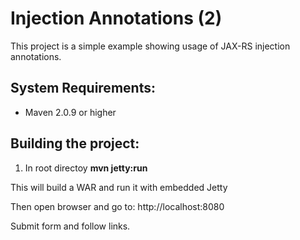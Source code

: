 Injection Annotations (2)
=====================

This project is a simple example showing usage of JAX-RS injection annotations.


System Requirements:
-------------------------

- Maven 2.0.9 or higher


Building the project:
-------------------------

1. In root directoy **mvn jetty:run**

This will build a WAR and run it with embedded Jetty


Then open browser and go to: http://localhost:8080


Submit form and follow links.
